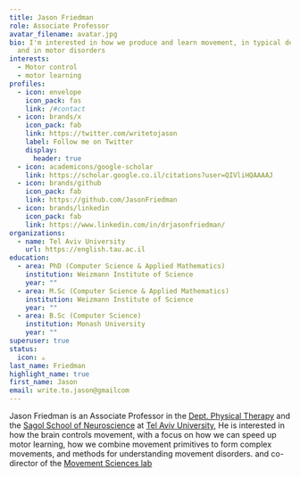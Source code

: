```yaml
---
title: Jason Friedman
role: Associate Professor
avatar_filename: avatar.jpg
bio: I'm interested in how we produce and learn movement, in typical development
  and in motor disorders
interests:
  - Motor control
  - motor learning
profiles:
  - icon: envelope
    icon_pack: fas
    link: /#contact
  - icon: brands/x
    icon_pack: fab
    link: https://twitter.com/writetojason
    label: Follow me on Twitter
    display:
      header: true
  - icon: academicons/google-scholar
    link: https://scholar.google.co.il/citations?user=QIVliHQAAAAJ
  - icon: brands/github
    icon_pack: fab
    link: https://github.com/JasonFriedman
  - icon: brands/linkedin
    icon_pack: fab
    link: https://www.linkedin.com/in/drjasonfriedman/
organizations:
  - name: Tel Aviv University
    url: https://english.tau.ac.il
education:
  - area: PhD (Computer Science & Applied Mathematics)
    institution: Weizmann Institute of Science
    year: ""
  - area: M.Sc (Computer Science & Applied Mathematics)
    institution: Weizmann Institute of Science
    year: ""
  - area: B.Sc (Computer Science)
    institution: Monash University
    year: ""
superuser: true
status:
  icon: ☕️
last_name: Friedman
highlight_name: true
first_name: Jason
email: write.to.jason@gmailcom
---
```

Jason Friedman is an Associate Professor in the [Dept. Physical Therapy](https://en-med.tau.ac.il/About-Physio) and the [Sagol School of Neuroscience](https://en-sagol.tau.ac.il/) at [Tel Aviv University](https://english.tau.ac.il/), He is interested in how the brain controls movement, with a focus on how we can speed up motor learning, how we combine movement primitives to form complex movements, and methods for understanding movement disorders. and co-director of the [Movement Sciences lab](https://www.movementscienceslab.com/)